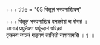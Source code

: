 +++
title = "05 वितूलं भस्वमाखिदम्"

+++
वितूलं भस्वमाखिदं वनक्रोशं च रोरुहं ।  
आमादं प्रयुतैषणं पर्यून्दानं परिद्रवं  
वृकस्य न्यञ्चं गङ्गणं तानितो नाशयामसि ॥ ९ ॥